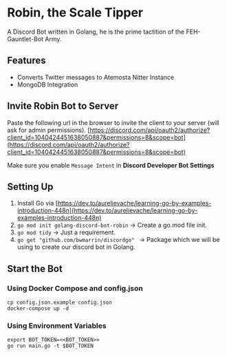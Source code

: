 # Robin, the Scale Tipper
A Discord Bot written in Golang, he is the prime tactition of the FEH-Gauntlet-Bot Army.

## Features
* Converts Twitter messages to Atemosta Nitter Instance 
* MongoDB Integration

## Invite Robin Bot to Server
Paste the following url in the browser to invite the client to your server (will ask for admin permissions).
[https://discord.com/api/oauth2/authorize?client_id=1040424451638050887&permissions=8&scope=bot](https://discord.com/api/oauth2/authorize?client_id=1040424451638050887&permissions=8&scope=bot)

Make sure you enable `Message Intent` in **Discord Developer Bot Settings**

## Setting Up
1. Install Go via [https://dev.to/aurelievache/learning-go-by-examples-introduction-448n](https://dev.to/aurelievache/learning-go-by-examples-introduction-448n)
2. `go mod init golang-discord-bot-robin` ->  Create a go.mod file init.
3. `go mod tidy` ->  Just a requirement.
4. `go get "github.com/bwmarrin/discordgo" ` -> Package which we will be using to create our discord bot in Golang.

## Start the Bot
### Using Docker Compose and config.json
```
cp config.json.example config.json 
docker-compose up -d
```
### Using Environment Variables
```
export BOT_TOKEN=<<BOT_TOKEN>>
go run main.go -t $BOT_TOKEN
```